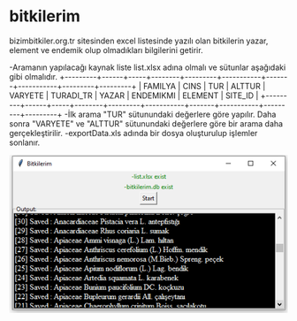 # bitkilerim
bizimbitkiler.org.tr sitesinden excel listesinde yazılı olan bitkilerin yazar, element ve endemik olup olmadıkları bilgilerini getirir.

-Aramanın yapılacağı kaynak liste list.xlsx adına olmalı ve sütunlar aşağıdaki gibi olmalıdır.
+---------+------+-----+--------+---------+-----------+-------+-----------+---------+---------+
| FAMILYA | CINS | TUR | ALTTUR | VARYETE | TURADI_TR | YAZAR | ENDEMIKMI | ELEMENT | SITE_ID |
+---------+------+-----+--------+---------+-----------+-------+-----------+---------+---------+
-İlk arama "TUR" sütunundaki değerlere göre yapılır. Daha sonra "VARYETE" ve  "ALTTUR" sütunundaki değerlere göre bir arama daha gerçekleştirilir.
-exportData.xls adında bir dosya oluşturulup işlemler sonlanır.


![alt text](ss.PNG)
